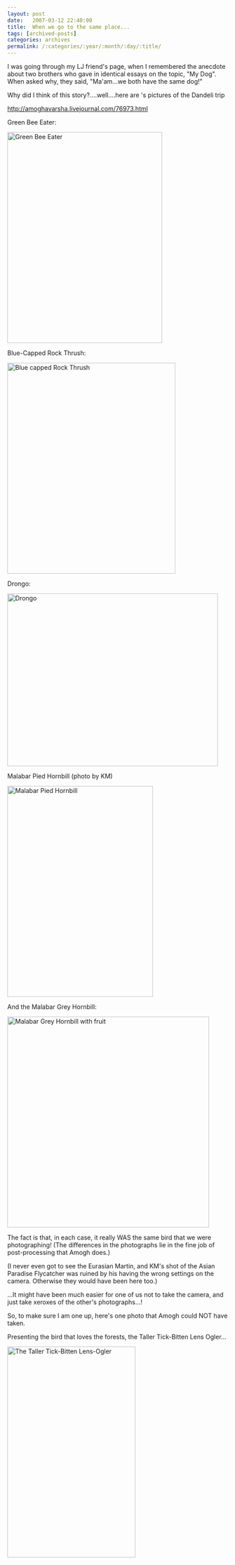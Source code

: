 ```yaml
---
layout: post
date:	2007-03-12 22:40:00
title:  When we go to the same place...
tags: [archived-posts]
categories: archives
permalink: /:categories/:year/:month/:day/:title/
---
```

I was going through my LJ friend's page, when I remembered the anecdote about two brothers who gave in identical essays on the topic, "My Dog". When asked why, they said, "Ma'am...we both have the same dog!"


Why did I think of this story?....well....here are <lj user="amoghavarsha">'s pictures of the Dandeli trip 

http://amoghavarsha.livejournal.com/76973.html

<lj-cut text="Compare them with these photographs">


Green Bee Eater:

<a href="http://www.flickr.com/photos/96476944@N00/419047981/" title="Photo Sharing"><img width="353" alt="Green Bee Eater" src="http://farm1.static.flickr.com/177/419047981_799be69aa0.jpg" height="480"/></a>


Blue-Capped Rock Thrush:

<a href="http://www.flickr.com/photos/96476944@N00/419045082/" title="Photo Sharing"><img width="383" alt="Blue capped Rock Thrush" src="http://farm1.static.flickr.com/158/419045082_24a4de8173.jpg" height="480"/></a>



Drongo:

<a href="http://www.flickr.com/photos/96476944@N00/419052575/" title="Photo Sharing"><img width="480" alt="Drongo" src="http://farm1.static.flickr.com/147/419052575_f4f3212cc5.jpg" height="393"/></a>


Malabar Pied Hornbill (photo by KM)


<a href="http://www.flickr.com/photos/96476944@N00/396466551/" title="Photo Sharing"><img width="332" alt="Malabar Pied Hornbill" src="http://farm1.static.flickr.com/158/396466551_da834373ab.jpg" height="480"/></a>

And the Malabar Grey Hornbill:

<a href="http://www.flickr.com/photos/96476944@N00/419055836/" title="Photo Sharing"><img width="460" alt="Malabar Grey Hornbill with fruit" src="http://farm1.static.flickr.com/128/419055836_039e1ea3ed.jpg" height="480"/></a>


</lj-cut>


The fact is that, in each case, it really WAS the same bird that we were photographing! (The differences in the photographs lie in the fine job of post-processing that Amogh does.)

(I never even got to see the Eurasian Martin, and KM's shot of the Asian Paradise Flycatcher was ruined by his having the wrong settings on the camera. Otherwise they would have been here too.)

...It might have been much easier for one of us not to take the camera, and just take xeroxes of the other's photographs...!

So, to make sure I am one up, here's one photo that Amogh could NOT have taken.

Presenting the bird that loves the forests, the Taller Tick-Bitten Lens Ogler...

<a href="http://www.flickr.com/photos/96476944@N00/419064685/" title="Photo Sharing"><img width="292" alt="The Taller Tick-Bitten Lens-Ogler" src="http://farm1.static.flickr.com/159/419064685_863d5bf127.jpg" height="480"/></a>
